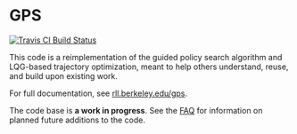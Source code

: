 GPS
======

[![Travis CI Build Status](https://travis-ci.org/ICRA2017/gps.svg?branch=reproducible)](https://travis-ci.org/ICRA2017/gps)

This code is a reimplementation of the guided policy search algorithm and LQG-based trajectory optimization, meant to help others understand, reuse, and build upon existing work.

For full documentation, see [rll.berkeley.edu/gps](http://rll.berkeley.edu/gps).

The code base is **a work in progress**. See the [FAQ](http://rll.berkeley.edu/gps/faq.html) for information on planned future additions to the code.
